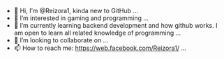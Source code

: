 - 👋 Hi, I’m @Reizora1, kinda new to GitHub ...
- 👀 I’m interested in gaming and programming ...
- 🌱 I’m currently learning backend development and how github works. I am open to learn all related knowledge of programming ...
- 💞️ I’m looking to collaborate on ...
- 📫 How to reach me: https://web.facebook.com/Reizora1/ ...

<!---
Reizora1/Reizora1 is a ✨ special ✨ repository because its `README.md` (this file) appears on your GitHub profile.
You can click the Preview link to take a look at your changes.
--->
